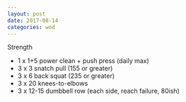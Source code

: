 ```yaml
---
layout: post
date: 2017-08-14
categories: wod
---
```


<!--
**Chris - <span></span>**
-->

Strength
- 1 x 1+5 power clean + push press (daily max)
- 3 x 3 snatch pull (155 or greater)
- 3 x 6 back squat (235 or greater)
- 3 x 20 knees-to-elbows
- 3 x 12-15 dumbbell row (each side, reach failure, 80ish)
